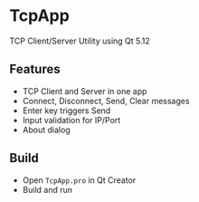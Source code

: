 # TcpApp
TCP Client/Server Utility using Qt 5.12

## Features
- TCP Client and Server in one app
- Connect, Disconnect, Send, Clear messages
- Enter key triggers Send
- Input validation for IP/Port
- About dialog

## Build
- Open `TcpApp.pro` in Qt Creator
- Build and run
